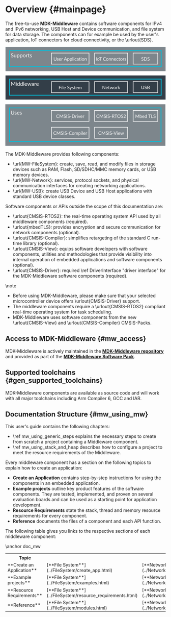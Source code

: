 # Overview {#mainpage}

The free-to-use **MDK-Middleware** contains software components for IPv4 and IPv6 networking, USB Host and Device
communication, and file system for data storage. The components can for example be used by the user's application, IoT
connectors for cloud connectivity, or the \urlout{SDS}.

![Application stack with MDK-Middleware](./images/MDK-Middleware.svg)

The MDK-Middleware provides following components:

- \url{MW-FileSystem}: create, save, read, and modify files in storage devices such as RAM, Flash, SD/SDHC/MMC memory cards,
  or USB memory devices.
- \url{MW-Network}: services, protocol sockets, and physical communication interfaces for creating networking applications.
- \url{MW-USB}: create USB Device and USB Host applications with standard USB device classes.

Software components or APIs outside the scope of this documentation are:

- \urlout{CMSIS-RTOS2}: the real-time operating system API used by all middleware components (required).
- \urlout{mbedTLS}: provides encryption and secure communication for network components (optional).
- \urlout{CMSIS-Compiler}: simplifies retargeting of the standard C run-time library (optional).
- \urlout{CMSIS-View}: equips software developers with software components, utilities and methodologies that provide
  visibility into internal operation of embedded applications and software components (optional).
- \urlout{CMSIS-Driver}: required \ref DriverInterface "driver interface" for the MDK-Middleware software components  (required).

\note
- Before using MDK-Middleware, please make sure that your selected microcontroller device offers \urlout{CMSIS-Driver} support.
- The middleware components require a \urlout{CMSIS-RTOS2} compliant real-time operating system for task scheduling.
- MDK-Middleware uses software components from the new \urlout{CMSIS-View} and \urlout{CMSIS-Compiler} CMSIS-Packs.

## Access to MDK-Middleware {#mw_access}

MDK-Middleware is actively maintained in the [**MDK-Middleware repository**](https://github.com/ARM-software/MDK-Middleware) and provided as part of the [**MDK-Middleware Software Pack**](https://www.keil.arm.com/packs/mdk-middleware-keil).

## Supported toolchains {#gen_supported_toolchains}

MDK-Middleware components are available as source code and will work with all major toolchains including Arm Compiler 6, GCC and IAR.

## Documentation Structure {#mw_using_mw}

This user's guide contains the following chapters:

- \ref mw_using_generic_steps explains the necessary steps to create from scratch a project containing a Middleware component.
- \ref mw_using_stack_and_heap describes how to configure a project to meet the resource requirements of the Middleware.

Every middleware component has a section on the following topics to explain how to create an application:

- **Create an Application** contains step-by-step instructions for using the components in an embedded application.
- **Example projects** outline key product features of the software components. They are tested, implemented, and proven on several evaluation boards and can be used as a starting point for application development.
- **Resource Requirements** state the stack, thread and memory resource requirements for every component.
- **Reference** documents the files of a component and each API function.

The following table gives you links to the respective sections of each middleware component:

\anchor doc_mw
<table class="doxtable">
  <tr>
    <th>Topic</th>
    <th colspan="5" style="text-align:center;">Links to Documentation</th>
  </tr>
  <tr>
    <td>**Create an Application**</td>
    <td>[**File System**](../FileSystem/create_app.html)</td>
    <td>[**Network**](../Network/create_app.html)</td>
    <td>[**USB Device**](../USB/usbd_create_app.html)</td>
    <td>[**USB Host**](../USB/usbh_create_app.html)</td>
  </tr>
  <tr>
    <td>**Example projects**</td>
    <td>[**File System**](../FileSystem/examples.html)</td>
    <td>[**Network**](../Network/examples.html)</td>
    <td>[**USB Device**](../USB/usbd_examples.html)</td>
    <td>[**USB Host**](../USB/usbh_examples.html)</td>
  </tr>
  <tr>
    <td>**Resource Requirements**</td>
    <td>[**File System**](../FileSystem/resource_requirements.html)</td>
    <td>[**Network**](../Network/resource_requirements.html)</td>
    <td>[**USB Device**](../USB/resource_requirements.html#usbd_res_req)</td>
    <td>[**USB Host**](../USB/resource_requirements.html#usbh_res_req)</td>
  </tr>
  <tr>
    <td>**Reference**</td>
    <td>[**File System**](../FileSystem/modules.html)</td>
    <td>[**Network**](../Network/modules.html)</td>
    <td>[**USB Device**](../USB/group__usbd.html)</td>
    <td>[**USB Host**](../USB/group__usbh.html)</td>
  </tr>
</table>
